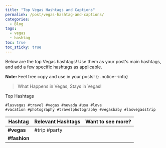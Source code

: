 ```yaml
---
title: "Top Vegas Hashtags and Captions"
permalink: /post/vegas-hashtag-and-captions/
categories:
  - Blog
tags:
  - vegas
  - hashtag
toc: true
toc_sticky: true
---
```


Below are the top Vegas hashtags! Use them as your post's main hashtags, and add a few specific hashtags as applicable.

**Note:** Feel free copy and use in your posts! 
{: .notice--info}

> What Happens in Vegas, Stays in Vegas!

Top Hashtags
```
#lasvegas #travel #vegas #nevada #usa #love
#vacation #photography #travelphotography #vegasbaby #lasvegasstrip
```


| Hashtag              | Relevant Hashtags | Want to see more? |
|----------------------|-------------------|-------------------|
| **#vegas**           | #trip #party      |                   |
| **#fashion**         |                   |                   |
